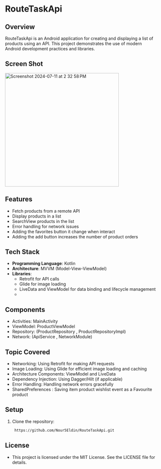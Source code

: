# RouteTaskApi

## Overview
RouteTaskApi is an Android application for creating and displaying a list of products using an API. This project demonstrates the use of modern Android development practices and libraries.

## Screen Shot

<img width="375" alt="Screenshot 2024-07-11 at 2 32 58 PM" src="https://github.com/Nour5Eldin/RouteTaskApi/assets/145837378/95b258e5-109e-457d-b023-af1b352694b0">



## Features
- Fetch products from a remote API
- Display products in a list
- SearchView products in the list
- Error handling for network issues
- Adding the favorites button it change when interact
- Adding the add button increases the number of product orders

## Tech Stack
- **Programming Language**: Kotlin
- **Architecture**: MVVM (Model-View-ViewModel)
- **Libraries**:
  - Retrofit for API calls
  - Glide for image loading
  - LiveData and ViewModel for data binding and lifecycle management
  - 
## Components
- Activities: MainActivity
- ViewModel: ProductViewModel
- Repository: (ProductRepository , ProductRepositoryImpl)
- Network: (ApiService , NetworkModule)
  
## Topic Covered
- Networking: Using Retrofit for making API requests
- Image Loading: Using Glide for efficient image loading and caching
- Architecture Components: ViewModel and LiveData
- Dependency Injection: Using Dagger/Hilt (if applicable)
- Error Handling: Handling network errors gracefully
- SharedPreferences : Saving item product wishlist event as a Favourite product

## Setup
1. Clone the repository:
   ```sh
    https://github.com/Nour5Eldin/RouteTaskApi.git

## License
- This project is licensed under the MIT License. See the LICENSE file for details.


